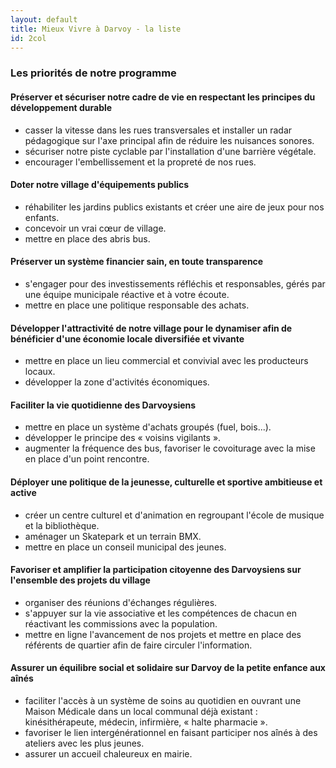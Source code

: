 ```yaml
---
layout: default
title: Mieux Vivre à Darvoy - la liste
id: 2col
---
```


### Les priorités de notre programme

#### Préserver et sécuriser notre cadre de vie en respectant les principes du développement durable
* casser la vitesse dans les rues transversales et installer un radar
  pédagogique sur l'axe principal afin de réduire les nuisances sonores.
* sécuriser notre piste cyclable par l'installation d'une barrière végétale. 
* encourager l'embellissement et la propreté de nos rues.

#### Doter notre village d'équipements publics
* réhabiliter les jardins publics existants et créer une aire de jeux pour nos
  enfants.
* concevoir un vrai cœur de village.
* mettre en place des abris bus.

#### Préserver un système financier sain, en toute transparence
* s'engager pour des investissements réfléchis et responsables, gérés par une
  équipe municipale réactive et à votre écoute.
* mettre en place une politique responsable des achats.

#### Développer l'attractivité de notre village pour le dynamiser afin de bénéficier d'une économie locale diversifiée et vivante
* mettre en place un lieu commercial et convivial avec les producteurs locaux. 
* développer la zone d'activités économiques.

#### Faciliter la vie quotidienne des Darvoysiens
* mettre en place un système d'achats groupés (fuel, bois...).
* développer le principe des « voisins vigilants ».
* augmenter la fréquence des bus, favoriser le covoiturage avec la mise en
  place d'un point rencontre.

#### Déployer une politique de la jeunesse, culturelle et sportive ambitieuse et active 
* créer un centre culturel et d'animation en regroupant l'école de musique et 
  la bibliothèque.
* aménager un Skatepark et un terrain BMX.
* mettre en place un conseil municipal des jeunes.

#### Favoriser et amplifier la participation citoyenne des Darvoysiens sur l'ensemble des projets du village 
* organiser des réunions d'échanges régulières.
* s'appuyer sur la vie associative et les compétences de chacun en réactivant
  les commissions avec la population. 
* mettre en ligne l'avancement de nos projets et mettre en place des référents
  de quartier afin de faire circuler l'information.

#### Assurer un équilibre social et solidaire sur Darvoy de la petite enfance aux aînés
* faciliter l'accès à un système de soins au quotidien en ouvrant une Maison
  Médicale dans un local communal déjà existant : kinésithérapeute, médecin,
  infirmière, « halte pharmacie ». 
* favoriser le lien intergénérationnel en faisant participer nos aînés à des
  ateliers avec les plus jeunes.
* assurer un accueil chaleureux en mairie.
